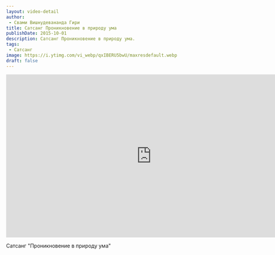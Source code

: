 ```yaml
---
layout: video-detail
author:
 - Свами Вишнудевананда Гири
title: Сатсанг Проникновение в природу ума
publishDate: 2015-10-01
description: Сатсанг Проникновение в природу ума. 
tags: 
 - Сатсанг
image: https://i.ytimg.com/vi_webp/qxIBERU5bwU/maxresdefault.webp
draft: false
---
```


<iframe width="790" height="444" src="https://www.youtube.com/embed/qxIBERU5bwU" frameborder="0" allowfullscreen=""></iframe> 

  Сатсанг "Проникновение в природу ума"

  

 